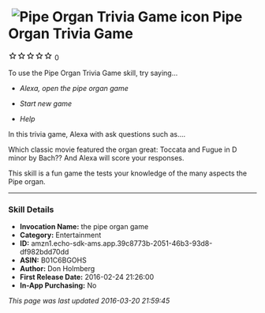 # &nbsp;<img src="https://github.com/dale3h/alexa-skills-list/raw/master/skills/pipe-organ-trivia-game/B01C6BGOHS/app_icon" alt="Pipe Organ Trivia Game icon" width="36"> Pipe Organ Trivia Game
![0 stars](../../../images/ic_star_border_black_18dp_1x.png)![0 stars](../../../images/ic_star_border_black_18dp_1x.png)![0 stars](../../../images/ic_star_border_black_18dp_1x.png)![0 stars](../../../images/ic_star_border_black_18dp_1x.png)![0 stars](../../../images/ic_star_border_black_18dp_1x.png) 0

To use the Pipe Organ Trivia Game skill, try saying...

* *Alexa, open the pipe organ game*

* *Start new game*

* *Help*

In this trivia game, Alexa with ask questions such as.... 

Which classic movie featured the organ great: Toccata and Fugue in D minor by Bach??  And Alexa will score your responses.

This skill is a fun game the tests your knowledge of the many aspects the Pipe organ.

***

### Skill Details

* **Invocation Name:** the pipe organ game
* **Category:** Entertainment
* **ID:** amzn1.echo-sdk-ams.app.39c8773b-2051-46b3-93d8-df982bdd70dd
* **ASIN:** B01C6BGOHS
* **Author:** Don Holmberg
* **First Release Date:** 2016-02-24 21:26:00
* **In-App Purchasing:** No

*This page was last updated 2016-03-20 21:59:45*
